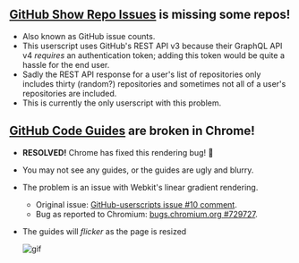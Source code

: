 ## [GitHub Show Repo Issues](https://github.com/Mottie/GitHub-userscripts/wiki/GitHub-issue-counts) is missing some repos!

* Also known as GitHub issue counts.
* This userscript uses GitHub's REST API v3 because their GraphQL API v4 *requires* an authentication token; adding this token would be quite a hassle for the end user.
* Sadly the REST API response for a user's list of repositories only includes thirty (random?) repositories and sometimes not all of a user's repositories are included.
* This is currently the only userscript with this problem.

## [GitHub Code Guides](https://github.com/Mottie/GitHub-userscripts/wiki/GitHub-code-guides) are broken in Chrome!

* **RESOLVED!** Chrome has fixed this rendering bug! :tada:
* You may not see any guides, or the guides are ugly and blurry.
* The problem is an issue with Webkit's linear gradient rendering.
  * Original issue: [GitHub-userscripts issue #10 comment](https://github.com/Mottie/GitHub-userscripts/issues/10#issuecomment-313202506).
  * Bug as reported to Chromium: [bugs.chromium.org #729727](https://bugs.chromium.org/p/chromium/issues/detail?id=729727).
* The guides will *flicker* as the page is resized

  ![gif](https://user-images.githubusercontent.com/136959/29995665-6243ffe6-8fb4-11e7-9def-ba9da0a9b07d.gif)
